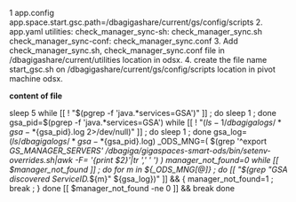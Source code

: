 1 app.config
  app.space.start.gsc.path=/dbagigashare/current/gs/config/scripts
2. app.yaml
   utilities:
   check_manager_sync-sh: check_manager_sync.sh
   check_manager_sync-conf: check_manager_sync.conf
3. Add check_manager_sync.sh, check_manager_sync.conf file in /dbagigashare/current/utilities location in odsx.
4. create the file name start_gsc.sh on /dbagigashare/current/gs/config/scripts location in pivot machine odsx.

**content of file**

   sleep 5
   while [[ ! "$(pgrep -f 'java.*services=GSA')" ]] ; do sleep 1 ; done
   gsa_pid=$(pgrep -f 'java.*services=GSA')
   while [[ ! "$(ls -1 /dbagigalogs/*gsa-*${gsa_pid}.log 2>/dev/null)" ]] ; do sleep 1 ; done
   gsa_log=$(ls /dbagigalogs/*gsa-*${gsa_pid}.log)
   _ODS_MNG=( $(grep '^export *GS_MANAGER_SERVERS' /dbagiga/gigaspaces-smart-ods/bin/setenv-overrides.sh|awk -F= '{print $2}'|tr ',' ' ') )
   manager_not_found=0
   while [[ $manager_not_found ]] ; do
   for m in ${_ODS_MNG[@]} ; do
   [[ "$(grep "GSA discovered ServiceID.*${m}" ${gsa_log})" ]] && { manager_not_found=1 ; break ; }
   done
   [[ $manager_not_found -ne 0 ]] && break
   done
